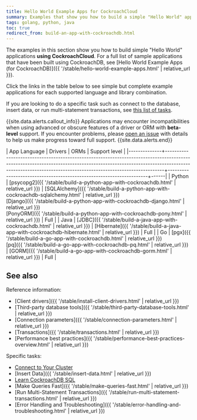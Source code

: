 ```yaml
---
title: Hello World Example Apps for CockroachCloud
summary: Examples that show you how to build a simple "Hello World" application with CockroachDB
tags: golang, python, java
toc: true
redirect_from: build-an-app-with-cockroachdb.html
---
```


The examples in this section show you how to build simple "Hello World" applications **using CockroachCloud**. For a full list of sample applications that have been built using CockroachDB, see [Hello World Example Apps (for CockroachDB)]({{ '/stable/hello-world-example-apps.html' | relative_url }}).

Click the links in the table below to see simple but complete example applications for each supported language and library combination.

If you are looking to do a specific task such as connect to the database, insert data, or run multi-statement transactions, see [this list of tasks](#tasks).

{{site.data.alerts.callout_info}}
Applications may encounter incompatibilities when using advanced or obscure features of a driver or ORM with **beta-level** support. If you encounter problems, please [open an issue](https://github.com/cockroachdb/cockroach/issues/new) with details to help us make progress toward full support.
{{site.data.alerts.end}}

| App Language | Drivers                                                                                                                                                                                                                                  | ORMs         | Support level                                        |
|--------------+-----------------------------------------------------------------------------------------------------------------------------------------------------------------------------------------------------------------------------------------+---------------------------------------------------------------------+------|
| Python       | [psycopg2]({{ '/stable/build-a-python-app-with-cockroachdb.html' | relative_url }})                                                                                                                                                                                    | [SQLAlchemy]({{ '/stable/build-a-python-app-with-cockroachdb-sqlalchemy.html' | relative_url }})<br>[Django]({{ '/stable/build-a-python-app-with-cockroachdb-django.html' | relative_url }})<br>[PonyORM]({{ '/stable/build-a-python-app-with-cockroachdb-pony.html' | relative_url }})  | Full |
| Java         | [JDBC]({{ '/stable/build-a-java-app-with-cockroachdb.html' | relative_url }})                                                                                                                                                                                          | [Hibernate]({{ '/stable/build-a-java-app-with-cockroachdb-hibernate.html' | relative_url }})       | Full |
| Go           | [pgx]({{ '/stable/build-a-go-app-with-cockroachdb.html' | relative_url }})<br>[pq]({{ '/stable/build-a-go-app-with-cockroachdb-pq.html' | relative_url }})                                                                                                                                                                                              | [GORM]({{ '/stable/build-a-go-app-with-cockroachdb-gorm.html' | relative_url }})                  | Full |

## See also

Reference information:

- [Client drivers]({{ '/stable/install-client-drivers.html' | relative_url }})
- [Third-party database tools]({{ '/stable/third-party-database-tools.html' | relative_url }})
- [Connection parameters]({{ '/stable/connection-parameters.html' | relative_url }})
- [Transactions]({{ '/stable/transactions.html' | relative_url }})
- [Performance best practices]({{ '/stable/performance-best-practices-overview.html' | relative_url }})

<a name="tasks"></a>

Specific tasks:

- [Connect to Your Cluster](connect-to-a-free-cluster.html)
- [Insert Data]({{ '/stable/insert-data.html' | relative_url }})
- [Learn CockroachDB SQL](learn-cockroachdb-sql.html)
- [Make Queries Fast]({{ '/stable/make-queries-fast.html' | relative_url }})
- [Run Multi-Statement Transactions]({{ '/stable/run-multi-statement-transactions.html' | relative_url }})
- [Error Handling and Troubleshooting]({{ '/stable/error-handling-and-troubleshooting.html' | relative_url }})
